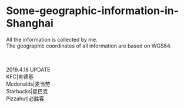 # Some-geographic-information-in-Shanghai
All the information is collected by me.<br/>
The geographic coordinates of all information are based on WGS84.<br/><br/><br/>

2019.4.18 UPDATE<br/>
KFC|肯德基<br/>
Mcdonalds|麦当劳<br/>
Starbucks|星巴克<br/>
Pizzahut|必胜客<br/>
